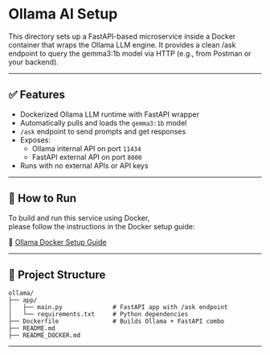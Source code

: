 # Ollama AI Setup

This directory sets up a FastAPI-based microservice inside a Docker container that wraps the Ollama LLM engine.
It provides a clean /ask endpoint to query the gemma3:1b model via HTTP (e.g., from Postman or your backend).

---

## ✅ Features

- Dockerized Ollama LLM runtime with FastAPI wrapper
- Automatically pulls and loads the `gemma3:1b` model
- `/ask` endpoint to send prompts and get responses
- Exposes:
  - Ollama internal API on port `11434`
  - FastAPI external API on port `8000`
- Runs with no external APIs or API keys

---

## 🚀 How to Run

To build and run this service using Docker,  
please follow the instructions in the Docker setup guide:

🔗 [Ollama Docker Setup Guide](./README_DOCKER.md)

---

## 📁 Project Structure

```
ollama/
├── app/
│   ├── main.py              # FastAPI app with /ask endpoint
│   └── requirements.txt     # Python dependencies
├── Dockerfile               # Builds Ollama + FastAPI combo
├── README.md
├── README_DOCKER.md
```

---